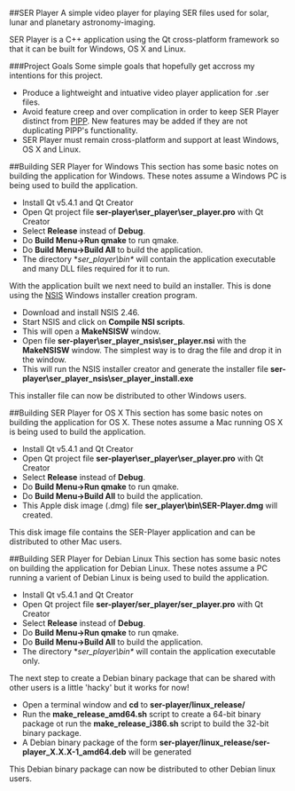 ##SER Player
A simple video player for playing SER files used for solar, lunar and planetary astronomy-imaging.

SER Player is a C++ application using the Qt cross-platform framework so that it can be built for Windows, OS X and Linux.

###Project Goals
Some simple goals that hopefully get accross my intentions for this project.
* Produce a lightweight and intuative video player application for .ser files.
* Avoid feature creep and over complication in order to keep SER Player distinct from [PIPP](https://sites.google.com/site/astropipp/).  New features may be added if they are not duplicating PIPP's functionality.
* SER Player must remain cross-platform and support at least Windows, OS X and Linux.

##Building SER Player for Windows
This section has some basic notes on building the application for Windows.  These notes assume a Windows PC is being used to build the application.
* Install Qt v5.4.1 and Qt Creator
* Open Qt project file **ser-player\ser_player\ser_player.pro** with Qt Creator
* Select **Release** instead of **Debug**.
* Do **Build Menu->Run qmake** to run qmake.
* Do **Build Menu->Build All** to build the application.
* The directory **ser_player\bin\** will contain the application executable and many DLL files required for it to run.

With the application built we next need to build an installer.  This is done using the [NSIS](http://nsis.sourceforge.net/Download) Windows installer creation program.
* Download and install NSIS 2.46.
* Start NSIS and click on **Compile NSI scripts**.
* This will open a **MakeNSISW** window.
* Open file **ser-player\ser_player_nsis\ser_player.nsi** with the **MakeNSISW** window.  The simplest way is to drag the file and drop it in the window.
* This will run the NSIS installer creator and generate the installer file **ser-player\ser_player_nsis\ser_player_install.exe**

This installer file can now be distributed to other Windows users.


##Building SER Player for OS X
This section has some basic notes on building the application for OS X.  These notes assume a Mac running OS X is being used to build the application.
* Install Qt v5.4.1 and Qt Creator
* Open Qt project file **ser-player\ser_player\ser_player.pro** with Qt Creator
* Select **Release** instead of **Debug**.
* Do **Build Menu->Run qmake** to run qmake.
* Do **Build Menu->Build All** to build the application.
* This Apple disk image (.dmg) file **ser_player\bin\SER-Player.dmg** will created.

This disk image file contains the SER-Player application and can be distributed to other Mac users.


##Building SER Player for Debian Linux
This section has some basic notes on building the application for Debian Linux.  These notes assume a PC running a varient of Debian Linux is being used to build the application.
* Install Qt v5.4.1 and Qt Creator
* Open Qt project file **ser-player/ser_player/ser_player.pro** with Qt Creator
* Select **Release** instead of **Debug**.
* Do **Build Menu->Run qmake** to run qmake.
* Do **Build Menu->Build All** to build the application.
* The directory **ser_player\bin\** will contain the application executable only.

The next step to create a Debian binary package that can be shared with other users is a little 'hacky' but it works for now!
* Open a terminal window and **cd** to **ser-player/linux_release/**
* Run the **make_release_amd64.sh** script to create a 64-bit binary package ot run the **make_release_i386.sh** script to build the 32-bit binary package.
* A Debian binary package of the form **ser-player/linux_release/ser-player_X.X.X-1_amd64.deb** will be generated

This Debian binary package can now be distributed to other Debian linux users.
